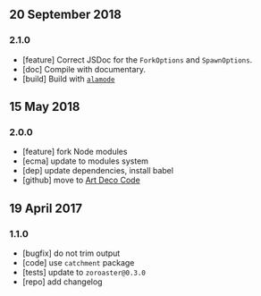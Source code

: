 ## 20 September 2018

### 2.1.0

- [feature] Correct JSDoc for the `ForkOptions` and `SpawnOptions`.
- [doc] Compile with documentary.
- [build] Build with [`alamode`](https://alamode.cc)

## 15 May 2018

### 2.0.0

- [feature] fork Node modules
- [ecma] update to modules system
- [dep] update dependencies, install babel
- [github] move to [Art Deco Code](https://artdeco.bz)

## 19 April 2017

### 1.1.0

- [bugfix] do not trim output
- [code] use `catchment` package
- [tests] update to `zoroaster@0.3.0`
- [repo] add changelog
